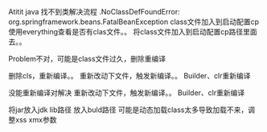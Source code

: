Atitit java 找不到类解决流程
.NoClassDefFoundError: org.springframework.beans.FatalBeanException
class文件加入到启动配置cp
使用everything查看是否有clas文件。。
将class文件加入到启动配置cp路径里面去。。



Problem不对，可能是class文件过久，删除重编译

删除cls，重新编译。。
重新改动下文件，触发新编译。。
Builder、clr重新编译


没能重新编译对解决
重新改动下文件，触发新编译。。
Builder、clr重新编译

将jar放入jdk  lib路径  放入buld路径
可能是动态加载class太多导致加载不来，调整xss xmx参数
